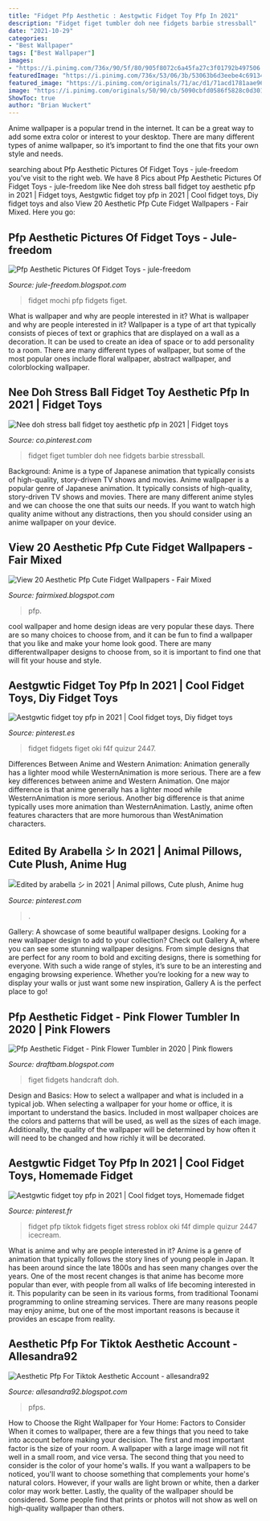 ```yaml
---
title: "Fidget Pfp Aesthetic : Aestgwtic Fidget Toy Pfp In 2021"
description: "Fidget figet tumbler doh nee fidgets barbie stressball"
date: "2021-10-29"
categories:
- "Best Wallpaper"
tags: ["Best Wallpaper"]
images:
- "https://i.pinimg.com/736x/90/5f/80/905f8072c6a45fa27c3f01792b497506.jpg"
featuredImage: "https://i.pinimg.com/736x/53/06/3b/53063b6d3eebe4c6913457279f3c163a.jpg"
featured_image: "https://i.pinimg.com/originals/71/ac/d1/71acd1781aae96ce33d2d963cd779691.jpg"
image: "https://i.pinimg.com/originals/50/90/cb/5090cbfd0586f5828c0d30143a76b3d8.jpg"
ShowToc: true
author: "Brian Wuckert"
---
```



Anime wallpaper is a popular trend in the internet. It can be a great way to add some extra color or interest to your desktop. There are many different types of anime wallpaper, so it’s important to find the one that fits your own style and needs.

	

		
searching about Pfp Aesthetic Pictures Of Fidget Toys - jule-freedom you've visit to the right web. We have 8 Pics about Pfp Aesthetic Pictures Of Fidget Toys - jule-freedom like Nee doh stress ball fidget toy aesthetic pfp in 2021 | Fidget toys, Aestgwtic fidget toy pfp in 2021 | Cool fidget toys, Diy fidget toys and also View 20 Aesthetic Pfp Cute Fidget Wallpapers - Fair Mixed. Here you go:
		
    
## Pfp Aesthetic Pictures Of Fidget Toys - Jule-freedom

<img loading=lazy src="https://i.pinimg.com/736x/53/06/3b/53063b6d3eebe4c6913457279f3c163a.jpg" onerror="this.onerror=null;this.src='https://tse2.mm.bing.net/th?id=OIP.v2NuiupkYdBSakXdwwa9SwHaHa&amp;pid=15.1';" alt="Pfp Aesthetic Pictures Of Fidget Toys - jule-freedom">

_Source: jule-freedom.blogspot.com_

>fidget mochi pfp fidgets figet. 

	

What is wallpaper and why are people interested in it?
What is wallpaper and why are people interested in it?
Wallpaper is a type of art that typically consists of pieces of text or graphics that are displayed on a wall as a decoration. It can be used to create an idea of space or to add personality to a room. There are many different types of wallpaper, but some of the most popular ones include floral wallpaper, abstract wallpaper, and colorblocking wallpaper.

    
## Nee Doh Stress Ball Fidget Toy Aesthetic Pfp In 2021 | Fidget Toys

<img loading=lazy src="https://i.pinimg.com/736x/90/5f/80/905f8072c6a45fa27c3f01792b497506.jpg" onerror="this.onerror=null;this.src='https://tse3.mm.bing.net/th?id=OIP.YrBTAYRFHIuhYl57NyrrpQHaIg&amp;pid=15.1';" alt="Nee doh stress ball fidget toy aesthetic pfp in 2021 | Fidget toys">

_Source: co.pinterest.com_

>fidget figet tumbler doh nee fidgets barbie stressball. 

	

Background: Anime is a type of Japanese animation that typically consists of high-quality, story-driven TV shows and movies.
Anime wallpaper is a popular genre of Japanese animation. It typically consists of high-quality, story-driven TV shows and movies. There are many different anime styles and we can choose the one that suits our needs. If you want to watch high quality anime without any distractions, then you should consider using an anime wallpaper on your device.

    
## View 20 Aesthetic Pfp Cute Fidget Wallpapers - Fair Mixed

<img loading=lazy src="https://i0.wp.com/wallpapercave.com/wp/wp8629583.jpg" onerror="this.onerror=null;this.src='https://tse3.mm.bing.net/th?id=OIP.P_S-x_b-s7LJuONfU_7XIgHaNJ&amp;pid=15.1';" alt="View 20 Aesthetic Pfp Cute Fidget Wallpapers - Fair Mixed">

_Source: fairmixed.blogspot.com_

>pfp. 

	

cool wallpaper and home design ideas are very popular these days. There are so many choices to choose from, and it can be fun to find a wallpaper that you like and make your home look good. There are many differentwallpaper designs to choose from, so it is important to find one that will fit your house and style.

    
## Aestgwtic Fidget Toy Pfp In 2021 | Cool Fidget Toys, Diy Fidget Toys

<img loading=lazy src="https://i.pinimg.com/originals/71/ac/d1/71acd1781aae96ce33d2d963cd779691.jpg" onerror="this.onerror=null;this.src='https://tse2.mm.bing.net/th?id=OIP.Q06vrKGLz7ijiRBuhuzrHQHaHX&amp;pid=15.1';" alt="Aestgwtic fidget toy pfp in 2021 | Cool fidget toys, Diy fidget toys">

_Source: pinterest.es_

>fidget fidgets figet oki f4f quizur 2447. 

	

Differences Between Anime and Western Animation: Animation generally has a lighter mood while WesternAnimation is more serious.
There are a few key differences between anime and Western Animation. One major difference is that anime generally has a lighter mood while WesternAnimation is more serious. Another big difference is that anime typically uses more animation than WesternAnimation. Lastly, anime often features characters that are more humorous than WestAnimation characters.

    
## Edited By Arabella シ In 2021 | Animal Pillows, Cute Plush, Anime Hug

<img loading=lazy src="https://i.pinimg.com/originals/50/90/cb/5090cbfd0586f5828c0d30143a76b3d8.jpg" onerror="this.onerror=null;this.src='https://tse1.mm.bing.net/th?id=OIP.00zCx3XHAMCRv-O53A3e4gHaHa&amp;pid=15.1';" alt="Edited by arabella シ in 2021 | Animal pillows, Cute plush, Anime hug">

_Source: pinterest.com_

>. 

	

Gallery: A showcase of some beautiful wallpaper designs.
Looking for a new wallpaper design to add to your collection? Check out Gallery A, where you can see some stunning wallpaper designs. From simple designs that are perfect for any room to bold and exciting designs, there is something for everyone. With such a wide range of styles, it’s sure to be an interesting and engaging browsing experience. Whether you’re looking for a new way to display your walls or just want some new inspiration, Gallery A is the perfect place to go!





	
	
    
## Pfp Aesthetic Fidget - Pink Flower Tumbler In 2020 | Pink Flowers

<img loading=lazy src="https://i.pinimg.com/236x/90/5f/80/905f8072c6a45fa27c3f01792b497506.jpg?nii=t" onerror="this.onerror=null;this.src='https://tse2.mm.bing.net/th?id=OIP.vrzJfo_KZjmS4H8Op3zyuQAAAA&amp;pid=15.1';" alt="Pfp Aesthetic Fidget - Pink Flower Tumbler in 2020 | Pink flowers">

_Source: draftbam.blogspot.com_

>figet fidgets handcraft doh. 

	

Design and Basics: How to select a wallpaper and what is included in a typical job.
When selecting a wallpaper for your home or office, it is important to understand the basics. Included in most wallpaper choices are the colors and patterns that will be used, as well as the sizes of each image. Additionally, the quality of the wallpaper will be determined by how often it will need to be changed and how richly it will be decorated.

    
## Aestgwtic Fidget Toy Pfp In 2021 | Cool Fidget Toys, Homemade Fidget

<img loading=lazy src="https://i.pinimg.com/736x/71/ac/d1/71acd1781aae96ce33d2d963cd779691.jpg" onerror="this.onerror=null;this.src='https://tse4.mm.bing.net/th?id=OIP.V-SODJ-4ObS2etf48UbUUgHaHX&amp;pid=15.1';" alt="Aestgwtic fidget toy pfp in 2021 | Cool fidget toys, Homemade fidget">

_Source: pinterest.fr_

>fidget pfp tiktok fidgets figet stress roblox oki f4f dimple quizur 2447 icecream. 

	

What is anime and why are people interested in it?
Anime is a genre of animation that typically follows the story lines of young people in Japan. It has been around since the late 1800s and has seen many changes over the years. One of the most recent changes is that anime has become more popular than ever, with people from all walks of life becoming interested in it. This popularity can be seen in its various forms, from traditional Toonami programming to online streaming services. There are many reasons people may enjoy anime, but one of the most important reasons is because it provides an escape from reality.

    
## Aesthetic Pfp For Tiktok Aesthetic Account - Allesandra92

<img loading=lazy src="https://i.pinimg.com/originals/fc/69/99/fc6999324bf7facf4139d432d1b0ceda.jpg" onerror="this.onerror=null;this.src='https://tse1.mm.bing.net/th?id=OIP.09-j1I8FJRVMVB7L5_EDNwHaJ3&amp;pid=15.1';" alt="Aesthetic Pfp For Tiktok Aesthetic Account - allesandra92">

_Source: allesandra92.blogspot.com_

>pfps. 

	

How to Choose the Right Wallpaper for Your Home: Factors to Consider
When it comes to wallpaper, there are a few things that you need to take into account before making your decision. The first and most important factor is the size of your room. A wallpaper with a large image will not fit well in a small room, and vice versa. 
The second thing that you need to consider is the color of your home's walls. If you want a wallpapers to be noticed, you'll want to choose something that complements your home's natural colors. However, if your walls are light brown or white, then a darker color may work better. 
Lastly, the quality of the wallpaper should be considered. Some people find that prints or photos will not show as well on high-quality wallpaper than others.


